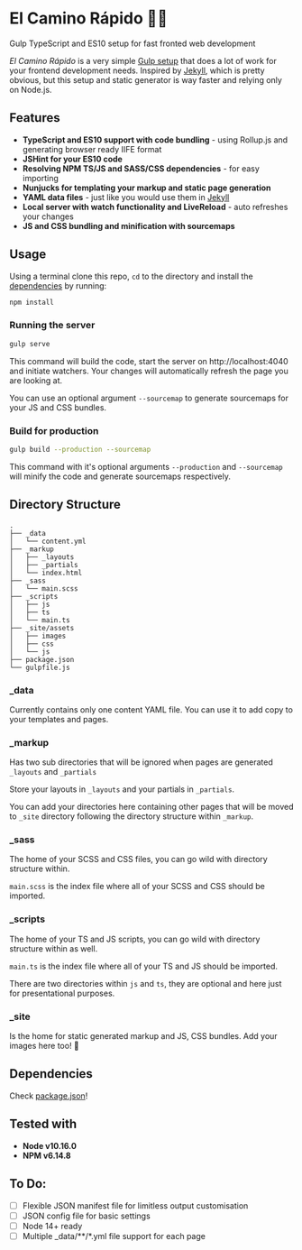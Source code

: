 # El Camino Rápido 🚗💨
Gulp TypeScript and ES10 setup for fast fronted web development

*El Camino Rápido* is a very simple [Gulp setup](https://github.com/stamat/el-camino-rapido/blob/main/gulpfile.js) that does a lot of work for your frontend development needs. Inspired by [Jekyll](https://jekyllrb.com/), which is pretty obvious, but this setup and static generator is way faster and relying only on Node.js.

## Features

* **TypeScript and ES10 support with code bundling** - using Rollup.js and generating browser ready IIFE format
* **JSHint for your ES10 code**
* **Resolving NPM TS/JS and SASS/CSS dependencies** - for easy importing
* **Nunjucks for templating your markup and static page generation**
* **YAML data files** - just like you would use them in [Jekyll](https://jekyllrb.com/)
* **Local server with watch functionality and LiveReload** - auto refreshes your changes
* **JS and CSS bundling and minification with sourcemaps**

## Usage

Using a terminal clone this repo, `cd` to the directory and install the [dependencies](#dependencies) by running:

```bash
npm install
```

### Running the server

```bash
gulp serve
```

This command will build the code, start the server on http://localhost:4040 and initiate watchers. Your changes will automatically refresh the page you are looking at.

You can use an optional argument `--sourcemap` to generate sourcemaps for your JS and CSS bundles.

### Build for production

```bash
gulp build --production --sourcemap
```

This command with it's optional arguments `--production` and `--sourcemap` will minify the code and generate sourcemaps respectively.

## Directory Structure
```
.
├── _data
│   └── content.yml
├── _markup
│   ├── _layouts
│   ├── _partials
│   └── index.html
├── _sass
│   └── main.scss
├── _scripts
│   ├── js
│   ├── ts
│   └── main.ts
├── _site/assets
│   ├── images
│   ├── css
│   └── js
├── package.json
└── gulpfile.js
```

### _data
Currently contains only one content YAML file. You can use it to add copy to your templates and pages.

### _markup
Has two sub directories that will be ignored when pages are generated `_layouts` and `_partials`

Store your layouts in `_layouts` and your partials in `_partials`.

You can add your directories here containing other pages that will be moved to `_site` directory following the directory structure within `_markup`.

### _sass
The home of your SCSS and CSS files, you can go wild with directory structure within.

`main.scss` is the index file where all of your SCSS and CSS should be imported.

### _scripts
The home of your TS and JS scripts, you can go wild with directory structure within as well.

`main.ts` is the index file where all of your TS and JS should be imported.

There are two directories within `js` and `ts`, they are optional and here just for presentational purposes.

### _site
Is the home for static generated markup and JS, CSS bundles. Add your images here too! 🌄

## Dependencies

Check [package.json](https://github.com/stamat/el-camino-rapido/blob/e27599e3a92b888f23e4916e5929225ade8d815b/package.json#L13)!

## Tested with

* **Node v10.16.0**
* **NPM v6.14.8**

## To Do:
* [ ] Flexible JSON manifest file for limitless output customisation
* [ ] JSON config file for basic settings
* [ ] Node 14+ ready
* [ ] Multiple _data/**/*.yml file support for each page
